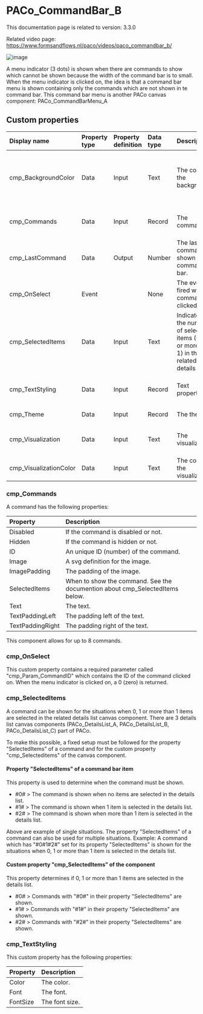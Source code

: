 # PACo_CommandBar_B

This documentation page is related to version: 3.3.0

Related video page: https://www.formsandflows.nl/paco/videos/paco_commandbar_b/

![image](https://github.com/formsandflows/PACo/assets/35654198/7497f77f-6d04-4010-91e6-335a9fd417d1)

A menu indicator (3 dots) is shown when there are commands to show which cannot be shown because the width of the command bar is to small. When the menu indicator is clicked on, the idea is that a command bar menu is shown containing only the commands which are not shown in te command bar. This command bar menu is another PACo canvas component: PACo_CommandBarMenu_A

## Custom properties

| Display name | Property type | Property definition | Data type | Description | Memo
| :--- | :--- | :--- | :--- | :--- | :--- |
| cmp_BackgroundColor | Data | Input | Text | The color of the background. | This is a required property. If no background color is given, commands which are disabled will not be alighned properly. |
| cmp_Commands | Data | Input | Record | The commands. | See the documention about cmp_Commands below. |
| cmp_LastCommand | Data | Output | Number | The last command shown in the command bar. | It contains the related ID. |
| cmp_OnSelect | Event | | None | The event fired when a command is clicked on. | See the documention about cmp_OnSelect below. |
| cmp_SelectedItems | Data | Input | Text | Indicator of the number of selected items (0, 1 or more than 1) in the related details list. | See the documention about cmp_SelectedItems below. |
| cmp_TextStyling | Data | Input | Record | Text properties. | See the documention about cmp_TextStyling below. |
| cmp_Theme | Data | Input | Record | The theme. | See the documention on theming. |
| cmp_Visualization | Data | Input | Text | The visualization. | See the documention of PACo canvas component PACo_Visualization_A. |
| cmp_VisualizationColor | Data | Input | Text | The color of the visualization. | |

### cmp_Commands
A command has the following properties:

| Property | Description |
| :--- | :--- |
| Disabled | If the command is disabled or not. |
| Hidden | If the command is hidden or not. |
| ID | An unique ID (number) of the command. |
| Image | A svg definition for the image. |
| ImagePadding | The padding of the image. |
| SelectedItems | When to show the command. See the documention about cmp_SelectedItems below. |
| Text | The text. |
| TextPaddingLeft | The padding left of the text. |
| TextPaddingRight | The padding right of the text. |

This component allows for up to 8 commands.

### cmp_OnSelect
This custom property contains a required parameter called "cmp_Param_CommandID" which contains the ID of the command clicked on. When the menu indicator is clicked on, a 0 (zero) is returned.

### cmp_SelectedItems
A command can be shown for the situations when 0, 1 or more than 1 items are selected in the related details list canvas component. There are 3 details list canvas components (PACo_DetailsList_A, PACo_DetailsList_B, PACo_DetailsList_C) part of PACo.

To make this possible, a fixed setup must be followed for the property "SelectedItems" of a command and for the custom property "cmp_Selecteditems" of the canvas component.

#### Property "SelectedItems" of a command bar item
This property is used to determine when the command must be shown.

- #0# > The command is shown when no items are selected in the details list.
- #1# > The command is shown when 1 item is selected in the details list.
- #2# > The command is shown when more than 1 item is selected in the details list.

Above are example of single situations. The property "SelectedItems" of a command can also be used for multiple situations. Example: A command which has "#0#1#2#" set for its property "SelectedItems" is shown for the situations when 0, 1 or more than 1 item is selected in the details list.

#### Custom property "cmp_SelectedItems" of the component
This property determines if 0, 1 or more than 1 items are selected in the details list.

- #0# > Commands with "#0#" in their property "SelectedItems" are shown.
- #1# > Commands with "#1#" in their property "SelectedItems" are shown.
- #2# > Commands with "#2#" in their property "SelectedItems" are shown.

### cmp_TextStyling
This custom property has the following properties:

| Property | Description |
| :--- | :--- |
| Color | The color. |
| Font | The font. |
| FontSize | The font size. |
